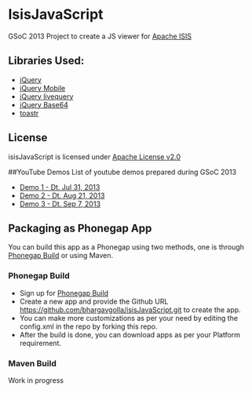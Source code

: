 # IsisJavaScript

GSoC 2013 Project to create a JS viewer for [Apache ISIS](http://isis.apache.org/)


## Libraries Used:
* [jQuery](http://jquery.com/)
* [jQuery Mobile](http://jquerymobile.com/)
* [jQuery livequery](https://github.com/brandonaaron/livequery/)
* [jQuery Base64](https://github.com/yatt/jquery.base64/)
* [toastr](https://github.com/CodeSeven/toastr/)

## License
isisJavaScript is licensed under [Apache License v2.0](http://www.apache.org/licenses/LICENSE-2.0)

##YouTube Demos
List of youtube demos prepared during GSoC 2013
* [Demo 1 - Dt. Jul 31, 2013](http://youtu.be/AeG0qjNC17c)
* [Demo 2 - Dt. Aug 21, 2013](http://youtu.be/mnvXvqFyU2w)	
* [Demo 3 - Dt. Sep 7, 2013](http://youtu.be/o_REbP2OlNU)	

## Packaging as Phonegap App
You can build this app as a Phonegap using two methods, one is through [Phonegap Build](http://build.phonegap.com/) or using Maven.
### Phonegap Build
* Sign up for [Phonegap Build](http://build.phonegap.com/)
* Create a new app and provide the Github URL https://github.com/bhargavgolla/isisJavaScript.git to create the app. 
* You can make more customizations as per your need by editing the config.xml in the repo by forking this repo.
* After the build is done, you can download apps as per your Platform requirement.

### Maven Build
Work in progress
